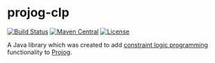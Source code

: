 # projog-clp
[![Build Status](https://github.com/s-webber/projog-clp/actions/workflows/github-actions.yml/badge.svg)](https://github.com/s-webber/projog-clp/actions/)
[![Maven Central](https://img.shields.io/maven-central/v/org.projog/projog-clp.svg)](https://search.maven.org/search?q=g:org.projog)
[![License](https://img.shields.io/badge/license-Apache%20v2.0-blue.svg)](http://www.apache.org/licenses/LICENSE-2.0)

A Java library which was created to add [constraint logic programming](https://en.wikipedia.org/wiki/Constraint_logic_programming) functionality to [Projog](http://projog.org "Prolog interpreter for Java").
